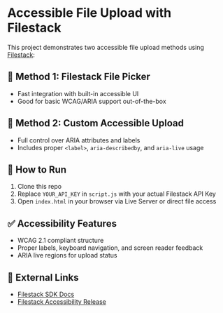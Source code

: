 # Accessible File Upload with Filestack

This project demonstrates two accessible file upload methods using [Filestack](https://www.filestack.com/):

## 🔹 Method 1: Filestack File Picker
- Fast integration with built-in accessible UI
- Good for basic WCAG/ARIA support out-of-the-box

## 🔹 Method 2: Custom Accessible Upload
- Full control over ARIA attributes and labels
- Includes proper `<label>`, `aria-describedby`, and `aria-live` usage

## 🚀 How to Run
1. Clone this repo
2. Replace `YOUR_API_KEY` in `script.js` with your actual Filestack API Key
3. Open `index.html` in your browser via Live Server or direct file access

## ✅ Accessibility Features
- WCAG 2.1 compliant structure
- Proper labels, keyboard navigation, and screen reader feedback
- ARIA live regions for upload status

## 🧩 External Links
- [Filestack SDK Docs](https://www.filestack.com/docs/)
- [Filestack Accessibility Release](https://blog.filestack.com/filestack-v3-29-0-accessible-experience-wcag-2-0-compliant/)

